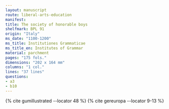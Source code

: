 ```yaml
---
layout: manuscript
route: liberal-arts-education
manifest: 
title: The society of honorable boys
shelfmark: BPL 91
origin: "Italy"
ms_date: "1100-1200"
ms_title: Institutiones Grammaticae
ms_title_en: Institutes of Grammar
material: parchment
pages: "175 fols."
dimensions: "202 x 164 mm"
columns: "1 col."
lines: "37 lines"
questions:
- a3
- b10
---
```


{% cite gumillustrated --locator 48 %}
{% cite gereuropa --locator 9-13 %}